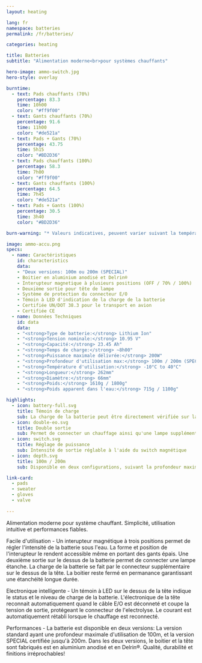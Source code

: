 ```yaml
---
layout: heating

lang: fr
namespace: batteries
permalink: /fr/batteries/

categories: heating

title: Batteries
subtitle: "Alimentation moderne<br>pour systèmes chauffants"

hero-image: ammo-switch.jpg
hero-style: overlay

burntime:
  - text: Pads chauffants (70%)
    percentage: 83.3
    time: 10h00
    color: "#ff9f00"
  - text: Gants chauffants (70%)
    percentage: 91.6 
    time: 11h00
    color: "#de521a"
  - text: Pads + Gants (70%)
    percentage: 43.75 
    time: 5h15
    color: "#BD2D36"
  - text: Pads chauffants (100%)
    percentage: 58.3
    time: 7h00
    color: "#ff9f00"
  - text: Gants chauffants (100%)
    percentage: 64.5 
    time: 7h45
    color: "#de521a"
  - text: Pads + Gants (100%)
    percentage: 30.5  
    time: 3h40
    color: "#BD2D36"

burn-warning: "* Valeurs indicatives, peuvent varier suivant la température et l'usure de la batterie"

image: ammo-accu.png
specs:
  - name: Caractéristiques
    id: characteristics
    data:
    - "Deux versions: 100m ou 200m (SPECIAL)"
    - Boitier en aluminium anodisé et Delrin®
    - Interupteur magnetique à plusieurs positions (OFF / 70% / 100%)
    - Deuxième sortie pour tête de lampe
    - Système de protection du connecteur E/O
    - Témoin à LED d'indication de la charge de la batterie
    - Certifiée UN/DOT 38.3 pour le transport en avion
    - Certifiée CE
  - name: Données Techniques
    id: data
    data:
    - "<strong>Type de batterie:</strong> Lithium Ion"
    - "<strong>Tension nominale:</strong> 10.95 V"
    - "<strong>Capacité:</strong> 23.45 Ah"
    - "<strong>Temps de charge:</strong> ~8h00"
    - "<strong>Puissance maximale délivrée:</strong> 200W"
    - "<strong>Profondeur d'utilisation max:</strong> 100m / 200m (SPECIAL)"
    - "<strong>Température d'utilisation:</strong> -10°C to 40°C"
    - "<strong>Longueur:</strong> 262mm"
    - "<strong>Diamètre:</strong> 66mm"
    - "<strong>Poids:</strong> 1610g / 1800g"
    - "<strong>Poids apparent dans l'eau:</strong> 715g / 1100g"        

highlights:
  - icon: battery-full.svg
    title: Témoin de charge
    sub: La charge de la batterie peut être directement vérifiée sur la tête de la batterie
  - icon: double-eo.svg
    title: Double sortie
    sub: Permet de connecter un chauffage ainsi qu'une lampe supplémentaire
  - icon: switch.svg
    title: Réglage de puissance
    sub: Intensité de sortie réglable à l'aide du switch magnétique
  - icon: depth.svg
    title: 100m / 200m
    sub: Disponible en deux configurations, suivant la profondeur maximale d'utilisation souhaitée

link-card:
  - pads
  - sweater
  - gloves
  - valve
  
---
```

Alimentation moderne pour système chauffant. Simplicité, utilisation intuitive et performances fiables.

Facile d'utilisation - Un interupteur magnétique à trois positions permet de régler l'intensité de la batterie sous l'eau. La forme et position de l'interupteur le rendent accessible même en portant des gants épais. Une deuxième sortie sur le dessus de la batterie permet de connecter une lampe étanche. La charge de la batterie se fait par le connecteur supplémentaire sur le dessus de la tête. La boitier reste fermé en permanance garantissant une étanchéité longue durée.

Electronique intelligente - Un témoin à LED sur le dessus de la tête indique le status et le niveau de charge de la batterie. L'électronique de la tête reconnait automatiquement quand le câble E/O est déconneté et coupe la tension de sortie, protégeant le connecteur de l'electrolyse. Le courant est automatiquement rétabli lorsque le chauffage est reconnecté.

Performances - La batterie est disponible en deux versions: La version standard ayant une profondeur maximale d'utilisation de 100m, et la version SPECIAL certifiée jusqu'à 200m. Dans les deux versions, le boitier et la tête sont fabriqués est en aluminium anodisé et en Delrin®. Qualité, durabilité et finitions irréprochables! 




